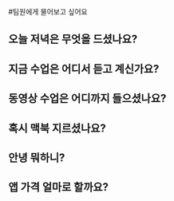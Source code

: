#팀원에게 물어보고 싶어요
## 오늘 저녁은 무엇을 드셨나요?
## 지금 수업은 어디서 듣고 계신가요?
## 동영상 수업은 어디까지 들으셨나요?
## 혹시 맥북 지르셨나요?
## 안녕 뭐하니?
## 앱 가격 얼마로 할까요?
